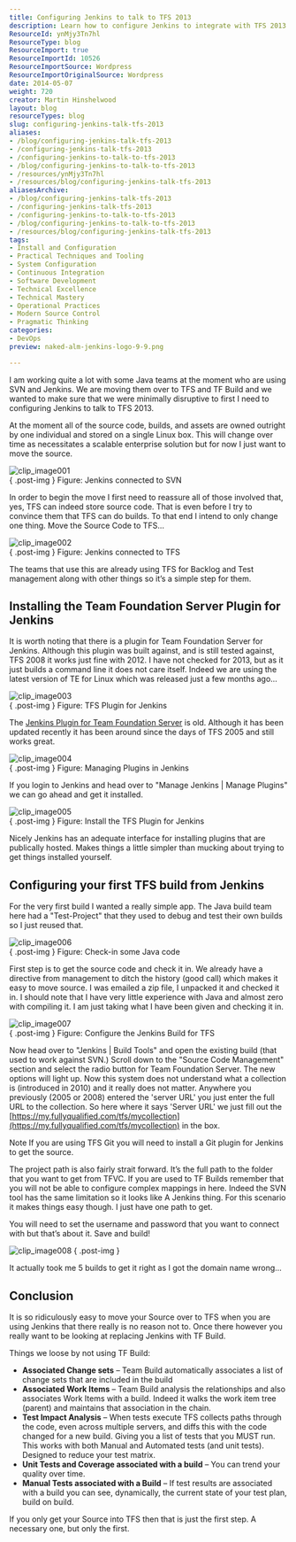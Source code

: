 ```yaml
---
title: Configuring Jenkins to talk to TFS 2013
description: Learn how to configure Jenkins to integrate with TFS 2013 seamlessly, ensuring a smooth transition for your Java teams. Enhance your build process today!
ResourceId: ynMjy3Tn7hl
ResourceType: blog
ResourceImport: true
ResourceImportId: 10526
ResourceImportSource: Wordpress
ResourceImportOriginalSource: Wordpress
date: 2014-05-07
weight: 720
creator: Martin Hinshelwood
layout: blog
resourceTypes: blog
slug: configuring-jenkins-talk-tfs-2013
aliases:
- /blog/configuring-jenkins-talk-tfs-2013
- /configuring-jenkins-talk-tfs-2013
- /configuring-jenkins-to-talk-to-tfs-2013
- /blog/configuring-jenkins-to-talk-to-tfs-2013
- /resources/ynMjy3Tn7hl
- /resources/blog/configuring-jenkins-talk-tfs-2013
aliasesArchive:
- /blog/configuring-jenkins-talk-tfs-2013
- /configuring-jenkins-talk-tfs-2013
- /configuring-jenkins-to-talk-to-tfs-2013
- /blog/configuring-jenkins-to-talk-to-tfs-2013
- /resources/blog/configuring-jenkins-talk-tfs-2013
tags:
- Install and Configuration
- Practical Techniques and Tooling
- System Configuration
- Continuous Integration
- Software Development
- Technical Excellence
- Technical Mastery
- Operational Practices
- Modern Source Control
- Pragmatic Thinking
categories:
- DevOps
preview: naked-alm-jenkins-logo-9-9.png

---
```

I am working quite a lot with some Java teams at the moment who are using SVN and Jenkins. We are moving them over to TFS and TF Build and we wanted to make sure that we were minimally disruptive to first I need to configuring Jenkins to talk to TFS 2013.

At the moment all of the source code, builds, and assets are owned outright by one individual and stored on a single Linux box. This will change over time as necessitates a scalable enterprise solution but for now I just want to move the source.

![clip_image001](images/clip_image0013-1-1.png "clip_image001")  
{ .post-img }
Figure: Jenkins connected to SVN

In order to begin the move I first need to reassure all of those involved that, yes, TFS can indeed store source code. That is even before I try to convince them that TFS can do builds. To that end I intend to only change one thing. Move the Source Code to TFS…

![clip_image002](images/clip_image0022-2-2.png "clip_image002")  
{ .post-img }
Figure: Jenkins connected to TFS

The teams that use this are already using TFS for Backlog and Test management along with other things so it’s a simple step for them.

## Installing the Team Foundation Server Plugin for Jenkins

It is worth noting that there is a plugin for Team Foundation Server for Jenkins. Although this plugin was built against, and is still tested against, TFS 2008 it works just fine with 2012. I have not checked for 2013, but as it just builds a command line it does not care itself. Indeed we are using the latest version of TE for Linux which was released just a few months ago…

![clip_image003](images/clip_image0032-3-3.png "clip_image003")  
{ .post-img }
Figure: TFS Plugin for Jenkins

The [Jenkins Plugin for Team Foundation Server](https://wiki.jenkins-ci.org/display/JENKINS/Team+Foundation+Server+Plugin) is old. Although it has been updated recently it has been around since the days of TFS 2005 and still works great.

![clip_image004](images/clip_image0041-4-4.png "clip_image004")  
{ .post-img }
Figure: Managing Plugins in Jenkins

If you login to Jenkins and head over to "Manage Jenkins | Manage Plugins" we can go ahead and get it installed.

![clip_image005](images/clip_image005-5-5.png "clip_image005")  
{ .post-img }
Figure: Install the TFS Plugin for Jenkins

Nicely Jenkins has an adequate interface for installing plugins that are publically hosted. Makes things a little simpler than mucking about trying to get things installed yourself.

## Configuring your first TFS build from Jenkins

For the very first build I wanted a really simple app. The Java build team here had a "Test-Project" that they used to debug and test their own builds so I just reused that.

![clip_image006](images/clip_image006-6-6.png "clip_image006")  
{ .post-img }
Figure: Check-in some Java code

First step is to get the source code and check it in. We already have a directive from management to ditch the history (good call) which makes it easy to move source. I was emailed a zip file, I unpacked it and checked it in. I should note that I have very little experience with Java and almost zero with compiling it. I am just taking what I have been given and checking it in.

![clip_image007](images/clip_image007-7-7.png "clip_image007")  
{ .post-img }
Figure: Configure the Jenkins Build for TFS

Now head over to "Jenkins | Build Tools" and open the existing build (that used to work against SVN.) Scroll down to the "Source Code Management" section and select the radio button for Team Foundation Server. The new options will light up. Now this system does not understand what a collection is (introduced in 2010) and it really does not matter. Anywhere you previously (2005 or 2008) entered the 'server URL' you just enter the full URL to the collection. So here where it says 'Server URL' we just fill out the [https://my.fullyqualified.com/tfs/mycollection](https://my.fullyqualified.com/tfs/mycollection) in the box.

Note If you are using TFS Git you will need to install a Git plugin for Jenkins to get the source.

The project path is also fairly strait forward. It’s the full path to the folder that you want to get from TFVC. If you are used to TF Builds remember that you will not be able to configure complex mappings in here. Indeed the SVN tool has the same limitation so it looks like A Jenkins thing. For this scenario it makes things easy though. I just have one path to get.

You will need to set the username and password that you want to connect with but that’s about it. Save and build!

![clip_image008](images/clip_image008-8-8.png "clip_image008")
{ .post-img }

It actually took me 5 builds to get it right as I got the domain name wrong…

## Conclusion

It is so ridiculously easy to move your Source over to TFS when you are using Jenkins that there really is no reason not to. Once there however you really want to be looking at replacing Jenkins with TF Build.

Things we loose by not using TF Build:

- **Associated Change sets** – Team Build automatically associates a list of change sets that are included in the build
- **Associated Work Items** – Team Build analysis the relationships and also associates Work Items with a build. Indeed it walks the work item tree (parent) and maintains that association in the chain.
- **Test Impact Analysis** – When tests execute TFS collects paths through the code, even across multiple servers, and diffs this with the code changed for a new build. Giving you a list of tests that you MUST run. This works with both Manual and Automated tests (and unit tests). Designed to reduce your test matrix.
- **Unit Tests and Coverage associated with a build** – You can trend your quality over time.
- **Manual Tests associated with a Build** – If test results are associated with a build you can see, dynamically, the current state of your test plan, build on build.

If you only get your Source into TFS then that is just the first step. A necessary one, but only the first.
